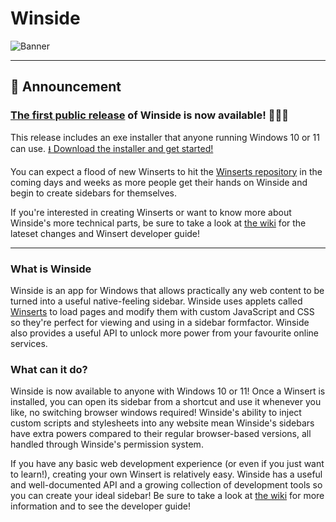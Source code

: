 # Winside
![Banner](https://user-images.githubusercontent.com/17989046/214135945-622ca268-da63-4f77-9649-b3c34f800d25.png)

___

## 📣 Announcement
### [The first public release](https://github.com/Spatchy/Winside/releases) of Winside is now available! 🎉🎉🎉
This release includes an exe installer that anyone running Windows 10 or 11 can use. [⭳ Download the installer and get started!](https://github.com/Spatchy/Winside/releases/download/2023.3.0/winside-2023.3.0.Setup.exe)

You can expect a flood of new Winserts to hit the [Winserts repository](https://github.com/Spatchy/Winserts) in the coming days and weeks as more people get their hands on Winside and begin to create sidebars for themselves.

If you're interested in creating Winserts or want to know more about Winside's more technical parts, be sure to take a look at [the wiki](https://github.com/Spatchy/Winside/wiki) for the lateset changes and Winsert developer guide!

___

### What is Winside
Winside is an app for Windows that allows practically any web content to be turned into a useful native-feeling sidebar.
Winside uses applets called [Winserts](https://github.com/Spatchy/Winserts) to load pages and modify them with custom JavaScript and CSS so they're perfect for viewing and using in a sidebar formfactor. Winside also provides a useful API to unlock more power from your favourite online services.

### What can it do?
Winside is now available to anyone with Windows 10 or 11! Once a Winsert is installed, you can open its sidebar from a shortcut and use it whenever you like, no switching browser windows required! Winside's ability to inject custom scripts and stylesheets into any website mean Winside's sidebars have extra powers compared to their regular browser-based versions, all handled through Winside's permission system.

If you have any basic web development experience (or even if you just want to learn!), creating your own Winsert is relatively easy. Winside has a useful and well-documented API and a growing collection of development tools so you can create your ideal sidebar! Be sure to take a look at [the wiki](https://github.com/Spatchy/Winside/wiki) for more information and to see the developer guide!

